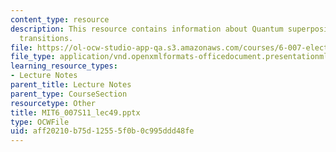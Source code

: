 ```yaml
---
content_type: resource
description: This resource contains information about Quantum superposition and optical
  transitions.
file: https://ol-ocw-studio-app-qa.s3.amazonaws.com/courses/6-007-electromagnetic-energy-from-motors-to-lasers-spring-2011/aff20210b75d12555f0b0c995ddd48fe_MIT6_007S11_lec49.pptx
file_type: application/vnd.openxmlformats-officedocument.presentationml.presentation
learning_resource_types:
- Lecture Notes
parent_title: Lecture Notes
parent_type: CourseSection
resourcetype: Other
title: MIT6_007S11_lec49.pptx
type: OCWFile
uid: aff20210-b75d-1255-5f0b-0c995ddd48fe
---
```

